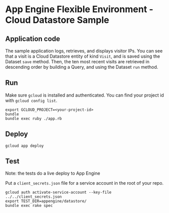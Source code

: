 # App Engine Flexible Environment - Cloud Datastore Sample

## Application code

The sample application logs, retrieves, and displays visitor IPs. You
can see that a visit is a Cloud Datastore entity of kind `Visit`, and
is saved using the Dataset `save` method. Then, the ten most recent
visits are retrieved in descending order by building a Query, and
using the Dataset `run` method.

## Run

Make sure `gcloud` is installed and authenticated. You can find your
project id with `gcloud config list`.


```
export GCLOUD_PROJECT=<your-project-id>
bundle
bundle exec ruby ./app.rb
```

## Deploy

```
gcloud app deploy
```

## Test

Note: the tests do a live deploy to App Engine

Put a `client_secrets.json` file for a service account in the root of
your repo.

```
gcloud auth activate-service-account --key-file ../../client_secrets.json
export TEST_DIR=appengine/datastore/
bundle exec rake spec
```
